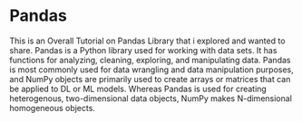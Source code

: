 # Pandas

This is an Overall Tutorial on Pandas Library that i explored and wanted to share. 
Pandas is a Python library used for working with data sets. It has functions for analyzing, cleaning, exploring, and manipulating data. 
Pandas is most commonly used for data wrangling and data manipulation purposes, and NumPy objects are primarily used to create arrays or matrices that can be applied to DL or ML models. Whereas Pandas is used for creating heterogenous, two-dimensional data objects, NumPy makes N-dimensional homogeneous objects.
